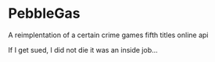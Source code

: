 # PebbleGas
A reimplentation of a certain crime games fifth titles online api

If I get sued, I did not die it was an inside job...

